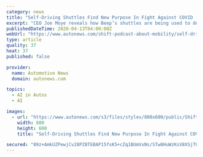 ```yaml
---
category: news
title: "Self-Driving Shuttles Find New Purpose In Fight Against COVID (Episode 37)"
excerpt: "CEO Joe Moye reveals how Beep’s shuttles are being used to deliver coronavirus tests in a partnership with the Jacksonville Transportation Authority, and more broadly discusses insights from the company’s early operations near Orlando. Apple Podcasts: “Shift: A podcast about mobility” is available on the iTunes Store and through the ..."
publishedDateTime: 2020-04-13T04:00:00Z
webUrl: "https://www.autonews.com/shift-podcast-about-mobility/self-driving-shuttles-find-new-purpose-fight-against-covid-episode-37"
type: article
quality: 37
heat: 37
published: false

provider:
  name: Automotive News
  domain: autonews.com

topics:
  - AI in Autos
  - AI

images:
  - url: "https://www.autonews.com/s3/files/styles/800x600/public/Shift37-Image_0.png"
    width: 800
    height: 600
    title: "Self-Driving Shuttles Find New Purpose In Fight Against COVID (Episode 37)"

secured: "09z+AmkUZPewjCv28PZ8TEBAP15fsK5+cZq1BUmVxNs/STw8HuWzKsV8XSjT02SYgx3ITb9ie3AeXPdY899ff7zqXckSIu/QXPrSMhG6wjATtyFCTD5TnvYZXbj7N5oOg+57r/XAU+4sU+Ke7YaFDxOK3Rlm+5W94hXUj9AyXoS7jTZhihy73iwxkss2uLf7kCE7hk2McamW+pS1HPDyGZ0T2gVjAylYQNMc4ezVe2dRkZ/LvAwU1BCBNkGRXd1Ig4Pj8vxDvm0oyrfrwJpZN0ZoeFMiUHovLPOAEtz1sBI8wW1MABxVJqgA9croxE7c;UCVRvPprt1WJ8mue+sgeWg=="
---
```


